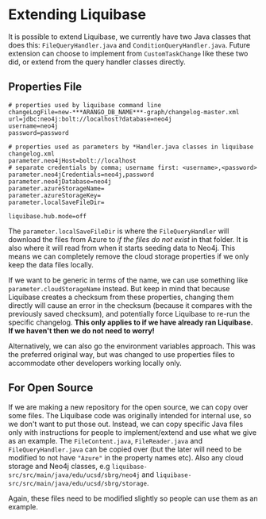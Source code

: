 # Extending Liquibase
It is possible to extend Liquibase, we currently have two Java classes that does this: `FileQueryHandler.java` and `ConditionQueryHandler.java`. Future extension can choose to implement from `CustomTaskChange` like these two did, or extend from the query handler classes directly.

## Properties File
```properties
# properties used by liquibase command line
changeLogFile=new-***ARANGO_DB_NAME***-graph/changelog-master.xml
url=jdbc:neo4j:bolt://localhost?database=neo4j
username=neo4j
password=password

# properties used as parameters by *Handler.java classes in liquibase changelog.xml
parameter.neo4jHost=bolt://localhost
# separate credentials by comma; username first: <username>,<password>
parameter.neo4jCredentials=neo4j,password
parameter.neo4jDatabase=neo4j
parameter.azureStorageName=
parameter.azureStorageKey=
parameter.localSaveFileDir=

liquibase.hub.mode=off
```
The `parameter.localSaveFileDir` is where the `FileQueryHandler` will download the files from Azure to *if the files do not exist* in that folder. It is also where it will read from when it starts seeding data to Neo4j. This means we can completely remove the cloud storage properties if we only keep the data files locally.

If we want to be generic in terms of the name, we can use something like `parameter.cloudStorageName` instead. But keep in mind that because Liquibase creates a checksum from these properties, changing them directly will cause an error in the checksum (because it compares with the previously saved checksum), and potentially force Liquibase to re-run the specific changelog. **This only applies to if we have already ran Liquibase. If we haven't then we do not need to worry!**

Alternatively, we can also go the environment variables approach. This was the preferred original way, but was changed to use properties files to accommodate other developers working locally only.

## For Open Source
If we are making a new repository for the open source, we can copy over some files. The Liquibase code was originally intended for internal use, so we don't want to put those out. Instead, we can copy specific Java files only with instructions for people to implement/extend and use what we give as an example. The `FileContent.java`, `FileReader.java` and `FileQueryHandler.java` can be copied over (but the later will need to be modified to not have `"Azure"` in the property names etc). Also any cloud storage and Neo4j classes, e.g `liquibase-src/src/main/java/edu/ucsd/sbrg/neo4j` and `liquibase-src/src/main/java/edu/ucsd/sbrg/storage`.

Again, these files need to be modified slightly so people can use them as an example.

